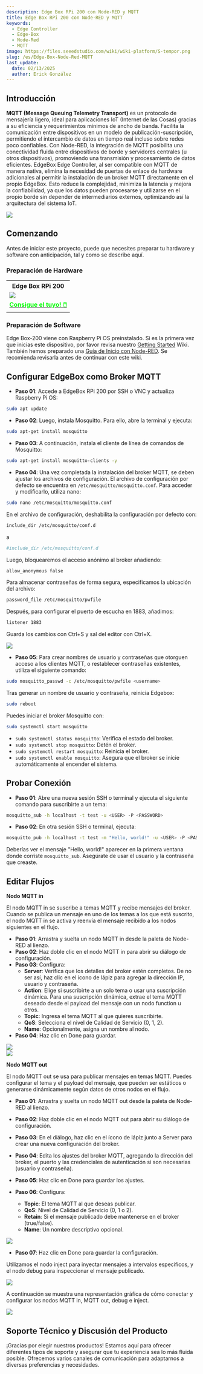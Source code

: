 ```yaml
---
description: Edge Box RPi 200 con Node-RED y MQTT
title: Edge Box RPi 200 con Node-RED y MQTT
keywords:
  - Edge Controller
  - Edge-Box
  - Node-Red
  - MQTT
image: https://files.seeedstudio.com/wiki/wiki-platform/S-tempor.png
slug: /es/Edge-Box-Node-Red-MQTT
last_update:
  date: 02/13/2025
  author: Erick González
---
```


## Introducción

**MQTT (Message Queuing Telemetry Transport)** es un protocolo de mensajería ligero, ideal para aplicaciones IoT (Internet de las Cosas) gracias a su eficiencia y requerimientos mínimos de ancho de banda. Facilita la comunicación entre dispositivos en un modelo de publicación-suscripción, permitiendo el intercambio de datos en tiempo real incluso sobre redes poco confiables. Con Node-RED, la integración de MQTT posibilita una conectividad fluida entre dispositivos de borde y servidores centrales (u otros dispositivos), promoviendo una transmisión y procesamiento de datos eficientes. EdgeBox Edge Controller, al ser compatible con MQTT de manera nativa, elimina la necesidad de puertas de enlace de hardware adicionales al permitir la instalación de un broker MQTT directamente en el propio EdgeBox. Esto reduce la complejidad, minimiza la latencia y mejora la confiabilidad, ya que los datos pueden procesarse y utilizarse en el propio borde sin depender de intermediarios externos, optimizando así la arquitectura del sistema IoT.

<div style={{textAlign:'center'}}><img src="https://files.seeedstudio.com/wiki/Edge_Box/nodered/noderedmqtt.png" style={{width:800, height:'auto'}}/></div>

## Comenzando

Antes de iniciar este proyecto, puede que necesites preparar tu hardware y software con anticipación, tal y como se describe aquí.

### Preparación de Hardware

<div class="table-center">
	<table class="table-nobg">
    <tr class="table-trnobg">
      <th class="table-trnobg">Edge Box RPi 200</th>
		</tr>
    <tr class="table-trnobg"></tr>
		<tr class="table-trnobg">
			<td class="table-trnobg"><div style={{textAlign:'center'}}><img src="https://media-cdn.seeedstudio.com/media/catalog/product/cache/bb49d3ec4ee05b6f018e93f896b8a25d/1/-/1-102991599_edgebox-rpi-200-first.jpg" style={{width:300, height:'auto'}}/></div></td>
		</tr>
    <tr class="table-trnobg"></tr>
		<tr class="table-trnobg">
			<td class="table-trnobg"><div class="get_one_now_container" style={{textAlign: 'center'}}><a class="get_one_now_item" href="https://www.seeedstudio.com/EdgeBox-RPi-200-CM4104016-p-5486.html">
              <strong><span><font color={'FFFFFF'} size={"4"}> Consigue el tuyo! 🖱️</font></span></strong>
          </a></div></td>
        </tr>
    </table>
    </div>

### Preparación de Software

Edge Box-200 viene con Raspberry Pi OS preinstalado. Si es la primera vez que inicias este dispositivo, por favor revisa nuestro [Getting Started](https://wiki.seeedstudio.com/Edge_Box_introduction/) Wiki.
También hemos preparado una [Guía de Inicio con Node-RED](https://wiki.seeedstudio.com/Edge-Box-Getting-Started-with-Node-Red/). Se recomienda revisarla antes de continuar con este wiki.

## Configurar EdgeBox como Broker MQTT

- **Paso 01**: Accede a EdgeBox RPi 200 por SSH o VNC y actualiza Raspberry Pi OS:
```sh
sudo apt update
```
- **Paso 02**: Luego, instala Mosquitto. Para ello, abre la terminal y ejecuta:

```sh
sudo apt-get install mosquitto
```

- **Paso 03**: A continuación, instala el cliente de línea de comandos de Mosquitto:

```sh
sudo apt-get install mosquitto-clients -y
```

- **Paso 04**: Una vez completada la instalación del broker MQTT, se deben ajustar los archivos de configuración. El archivo de configuración por defecto se encuentra en `/etc/mosquitto/mosquitto.conf`. Para acceder y modificarlo, utiliza nano:

```sh
sudo nano /etc/mosquitto/mosquitto.conf
```

En el archivo de configuración, deshabilita la configuración por defecto con:

```sh
include_dir /etc/mosquitto/conf.d
```

a

```sh
#include_dir /etc/mosquitto/conf.d
```

Luego, bloquearemos el acceso anónimo al broker añadiendo:

```sh
allow_anonymous false
```

Para almacenar contraseñas de forma segura, especificamos la ubicación del archivo:

```sh
password_file /etc/mosquitto/pwfile
```

Después, para configurar el puerto de escucha en 1883, añadimos:

```sh
listener 1883
```
Guarda los cambios con Ctrl+S y sal del editor con Ctrl+X.

<div style={{textAlign:'center'}}><img src="https://files.seeedstudio.com/wiki/Edge_Box/nodered/mqttconfig.PNG" style={{width:800, height:'auto'}}/></div>

- **Paso 05**: Para crear nombres de usuario y contraseñas que otorguen acceso a los clientes MQTT, o restablecer contraseñas existentes, utiliza el siguiente comando:

```sh
sudo mosquitto_passwd -c /etc/mosquitto/pwfile <username>
```

Tras generar un nombre de usuario y contraseña, reinicia Edgebox:

```sh
sudo reboot
```

Puedes iniciar el broker Mosquitto con:

```sh
sudo systemctl start mosquitto
```
- `sudo systemctl status mosquitto`: Verifica el estado del broker.
- `sudo systemctl stop mosquitto`: Detén el broker.
- `sudo systemctl restart mosquitto`: Reinicia el broker.
- `sudo systemctl enable mosquitto`: Asegura que el broker se inicie automáticamente al encender el sistema.

## Probar Conexión

- **Paso 01**: Abre una nueva sesión SSH o terminal y ejecuta el siguiente comando para suscribirte a un tema:

```sh
mosquitto_sub -h localhost -t test -u <USER> -P <PASSWORD>
```

- **Paso 02**: En otra sesión SSH o terminal, ejecuta:

```sh
mosquitto_pub -h localhost -t test -m "Hello, world!" -u <USER> -P <PASSWORD>
```

Deberías ver el mensaje "Hello, world!" aparecer en la primera ventana donde corriste `mosquitto_sub`. Asegúrate de usar el usuario y la contraseña que creaste.

## Editar Flujos

**Nodo MQTT in**

El nodo MQTT in se suscribe a temas MQTT y recibe mensajes del broker. Cuando se publica un mensaje en uno de los temas a los que está suscrito, el nodo MQTT in se activa y reenvía el mensaje recibido a los nodos siguientes en el flujo.

- **Paso 01**: Arrastra y suelta un nodo MQTT in desde la paleta de Node-RED al lienzo.
- **Paso 02**: Haz doble clic en el nodo MQTT in para abrir su diálogo de configuración.
- **Paso 03**: Configura:
  - **Server**: Verifica que los detalles del broker estén completos. De no ser así, haz clic en el ícono de lápiz para agregar la dirección IP, usuario y contraseña.
  - **Action**: Elige si suscribirte a un solo tema o usar una suscripción dinámica. Para una suscripción dinámica, extrae el tema MQTT deseado desde el payload del mensaje con un nodo function u otros.
  - **Topic**: Ingresa el tema MQTT al que quieres suscribirte.
  - **QoS**: Selecciona el nivel de Calidad de Servicio (0, 1, 2).
  - **Name**: Opcionalmente, asigna un nombre al nodo.
- **Paso 04**: Haz clic en Done para guardar.

<div style={{textAlign:'center'}}><img src="https://files.seeedstudio.com/wiki/Edge_Box/nodered/connection.PNG" style={{width:600, height:'auto'}}/></div>

<div style={{textAlign:'center'}}><img src="https://files.seeedstudio.com/wiki/Edge_Box/nodered/mqttin.PNG" style={{width:600, height:'auto'}}/></div>


**Nodo MQTT out**

El nodo MQTT out se usa para publicar mensajes en temas MQTT. Puedes configurar el tema y el payload del mensaje, que pueden ser estáticos o generarse dinámicamente según datos de otros nodos en el flujo.

- **Paso 01**: Arrastra y suelta un nodo MQTT out desde la paleta de Node-RED al lienzo.

- **Paso 02**: Haz doble clic en el nodo MQTT out para abrir su diálogo de configuración.

- **Paso 03**: En el diálogo, haz clic en el ícono de lápiz junto a Server para crear una nueva configuración del broker.

- **Paso 04**: Edita los ajustes del broker MQTT, agregando la dirección del broker, el puerto y las credenciales de autenticación si son necesarias (usuario y contraseña).

- **Paso 05**: Haz clic en Done para guardar los ajustes.

- **Paso 06**: Configura:
  - **Topic**: El tema MQTT al que deseas publicar.
  - **QoS**: Nivel de Calidad de Servicio (0, 1 o 2).
  - **Retain**: Si el mensaje publicado debe mantenerse en el broker (true/false).
  - **Name**: Un nombre descriptivo opcional.

<div style={{textAlign:'center'}}><img src="https://files.seeedstudio.com/wiki/Edge_Box/nodered/mqttout.PNG" style={{width:600, height:'auto'}}/></div>

- **Paso 07**: Haz clic en Done para guardar la configuración.

Utilizamos el nodo inject para inyectar mensajes a intervalos específicos, y el nodo debug para inspeccionar el mensaje publicado.

<div style={{textAlign:'center'}}><img src="https://files.seeedstudio.com/wiki/Edge_Box/nodered/debugnode.PNG" style={{width:600, height:'auto'}}/></div>

A continuación se muestra una representación gráfica de cómo conectar y configurar los nodos MQTT in, MQTT out, debug e inject.

<div style={{textAlign:'center'}}><img src="https://files.seeedstudio.com/wiki/Edge_Box/nodered/mqtt-edgebox.gif" style={{width:800, height:'auto'}}/></div>


## Soporte Técnico y Discusión del Producto

¡Gracias por elegir nuestros productos! Estamos aquí para ofrecer diferentes tipos de soporte y asegurar que tu experiencia sea lo más fluida posible. Ofrecemos varios canales de comunicación para adaptarnos a diversas preferencias y necesidades.

<div class="button_tech_support_container">
<a href="https://forum.seeedstudio.com/" class="button_forum"></a>
<a href="https://www.seeedstudio.com/contacts" class="button_email"></a>
</div>

<div class="button_tech_support_container">
<a href="https://discord.gg/eWkprNDMU7" class="button_discord"></a>
<a href="https://github.com/Seeed-Studio/wiki-documents/discussions/69" class="button_discussion"></a>
</div>
